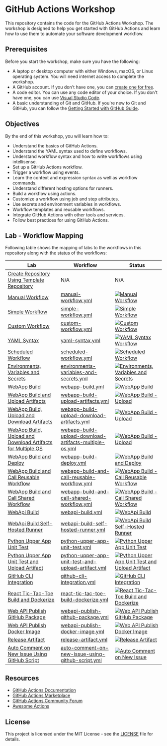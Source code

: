 # GitHub Actions Workshop

This repository contains the code for the GitHub Actions Workshop. The workshop is designed to help you get started with GitHub Actions and learn how to use them to automate your software development workflow.

## Prerequisites

Before you start the workshop, make sure you have the following:

- A laptop or desktop computer with either Windows, macOS, or Linux operating system. You will need internet access to complete the workshop.
- A GitHub account. If you don't have one, you can [create one for free](http://github.com).
- A code editor. You can use any code editor of your choice. If you don't have one, you can use [Visual Studio Code](https://code.visualstudio.com/).
- A basic understanding of Git and GitHub. If you're new to Git and GitHub, you can follow the [Getting Started with GitHub Guide](https://guides.github.com/activities/hello-world/).

## Objectives

By the end of this workshop, you will learn how to:

- Understand the basics of GitHub Actions.
- Understand the YAML syntax used to define workflows.
- Understand workflow syntax and how to write workflows using intellisense.
- Set up a GitHub Actions workflow.
- Trigger a workflow using events.
- Learn the context and expression syntax as well as workflow commands.
- Understand different hosting options for runners.
- Build a workflow using actions.
- Customize a workflow using job and step attributes.
- Use secrets and environment variables in workflows.
- Workflow templates and reusable workflows.
- Integrate GitHub Actions with other tools and services.
- Follow best practices for using GitHub Actions.

## Lab - Workflow Mapping

Following table shows the mapping of labs to the workflows in this repository along with the status of the workflows:

| Lab                                                                                                                         | Workflow                                                                                                                             | Status                                                                                                                                                                                                                                                                                                                    |
| --------------------------------------------------------------------------------------------------------------------------- | ------------------------------------------------------------------------------------------------------------------------------------ | ------------------------------------------------------------------------------------------------------------------------------------------------------------------------------------------------------------------------------------------------------------------------------------------------------------------------- |
| [Create Repository Using Template Repository](./labs/create-repository-using-template-repository.md)                        | N/A                                                                                                                                  | N/A                                                                                                                                                                                                                                                                                                                       |
| [Manual Workflow](./labs/manual-workflow.md)                                                                                | [manual-workflow.yml](./.github/workflows/manual-workflow.yml)                                                                       | [![Manual Workflow](https://github.com/prasadhonrao/github-actions-workshop/actions/workflows/manual-workflow.yml/badge.svg)](https://github.com/prasadhonrao/github-actions-workshop/actions/workflows/manual-workflow.yml)                                                                                              |
| [Simple Workflow](./labs/simple-workflow.md)                                                                                | [simple-workflow.yml](./.github/workflows/simple-workflow.yml)                                                                       | [![Simple Workflow](https://github.com/prasadhonrao/github-actions-workshop/actions/workflows/simple-workflow.yml/badge.svg)](https://github.com/prasadhonrao/github-actions-workshop/actions/workflows/simple-workflow.yml)                                                                                              |
| [Custom Workflow](./labs/custom-workflow.md)                                                                                | [custom-workflow.yml](./.github/workflows/custom-workflow.yml)                                                                       | [![Custom Workflow](https://github.com/prasadhonrao/github-actions-workshop/actions/workflows/custom-workflow.yml/badge.svg)](https://github.com/prasadhonrao/github-actions-workshop/actions/workflows/custom-workflow.yml)                                                                                              |
| [YAML Syntax](./labs/yaml-syntax.md)                                                                                        | [yaml-syntax.yml](./.github/workflows/yaml-syntax.yml)                                                                               | [![YAML Syntax Workflow](https://github.com/prasadhonrao/github-actions-workshop/actions/workflows/yaml-syntax.yml/badge.svg)](https://github.com/prasadhonrao/github-actions-workshop/actions/workflows/yaml-syntax.yml)                                                                                                 |
| [Scheduled Workflow](./labs/scheduled-workflow.md)                                                                          | [scheduled-workflow.yml](./.github/workflows/scheduled-workflow.yml)                                                                 | [![Scheduled Workflow](https://github.com/prasadhonrao/github-actions-workshop/actions/workflows/scheduled-workflow.yml/badge.svg)](https://github.com/prasadhonrao/github-actions-workshop/actions/workflows/scheduled-workflow.yml)                                                                                     |
| [Environments, Variables and Secrets](./labs/environments-variables-and-secrets.md)                                         | [environments-variables-and-secrets.yml](./.github/workflows/environments-variables-and-secrets.yml)                                 | [![Environments, Variables and Secrets](https://github.com/prasadhonrao/github-actions-workshop/actions/workflows/environments-variables-and-secrets.yml/badge.svg)](https://github.com/prasadhonrao/github-actions-workshop/actions/workflows/environments-variables-and-secrets.yml)                                    |
| [WebApp Build](./labs/webapp-build.md)                                                                                      | [webapp-build.yml](./.github/workflows/webapp-build.yml)                                                                             | [![WebApp Build](https://github.com/prasadhonrao/github-actions-workshop/actions/workflows/webapp-build.yml/badge.svg)](https://github.com/prasadhonrao/github-actions-workshop/actions/workflows/webapp-build.yml)                                                                                                       |
| [WebApp Build and Upload Artifacts](./labs/webapp-build-upload-artifacts.md)                                                | [webapp-build-upload-artifacts.yml](./.github/workflows/webapp-build-upload.yml)                                                     | [![WebApp Build - Upload](https://github.com/prasadhonrao/github-actions-workshop/actions/workflows/webapp-build-upload-artifacts.yml/badge.svg)](https://github.com/prasadhonrao/github-actions-workshop/actions/workflows/webapp-build-upload-artifacts.yml)                                                            |
| [WebApp Build, Upload and Download Artifacts](./labs/webapp-build-upload-download-artifacts.md)                             | [webapp-build-upload-download-artifacts.yml](./.github/workflows/webapp-build-upload-download-artifacts.yml)                         | [![WebApp Build - Upload](https://github.com/prasadhonrao/github-actions-workshop/actions/workflows/webapp-build-upload-download-artifacts.yml/badge.svg)](https://github.com/prasadhonrao/github-actions-workshop/actions/workflows/webapp-build-upload-download-artifacts.yml)                                          |
| [WebApp Build, Upload and Download Artifacts for Multiple OS](./labs/webapp-build-upload-download-artifacts-multiple-os.md) | [webapp-build-upload-download-artifacts-multiple-os.yml](./.github/workflows/webapp-build-upload-download-artifacts-multiple-os.yml) | [![WebApp Build - Upload](https://github.com/prasadhonrao/github-actions-workshop/actions/workflows/webapp-build-upload-download-artifacts-multiple-os.yml/badge.svg)](https://github.com/prasadhonrao/github-actions-workshop/actions/workflows/webapp-build-upload-download-artifacts-multiple-os.yml)                  |
| [WebApp Build and Deploy](./labs/webapp-build-deploy.md)                                                                    | [webapp-build-deploy.yml](./.github/workflows/webapp-build-deploy.yml)                                                               | [![WebApp Build and Deploy](https://github.com/prasadhonrao/github-actions-workshop/actions/workflows/webapp-build-deploy.yml/badge.svg)](https://github.com/prasadhonrao/github-actions-workshop/actions/workflows/webapp-build-deploy.yml)                                                                              |
| [WebApp Build and Call Reusable Workflow](./labs/webapp-build-and-call-reusable-workflow.md)                                | [webapp-build-and-call-reusable-workflow.yml](./.github/workflows/webapp-build-and-call-reusable-workflow.yml)                       | [![WebApp Build - Call Reusable Workflow](https://github.com/prasadhonrao/github-actions-workshop/actions/workflows/webapp-build-upload-call-reusable-workflow.yml/badge.svg)](https://github.com/prasadhonrao/github-actions-workshop/actions/workflows/webapp-build-upload-call-reusable-workflow.yml)                  |
| [WebApp Build and Call Shared Workflow](./labs/webapp-build-and-call-shared-workflow.md)                                    | [webapp-build-and-call-shared-workflow.yml](./.github/workflows/webapp-build-and-call-shared-workflow.yml)                           | [![WebApp Build - Call Shared Workflow](https://github.com/prasadhonrao/github-actions-workshop/actions/workflows/webapp-build-upload-call-shared-workflow.yml/badge.svg)](https://github.com/prasadhonrao/github-actions-workshop/actions/workflows/webapp-build-upload-call-shared-workflow.yml)                        |
| [WebApi Build](./labs/webapi-build.md)                                                                                      | [webapi-build.yml](./.github/workflows/webapi-build.yml)                                                                             | [![WebApi Build](https://github.com/prasadhonrao/github-actions-workshop/actions/workflows/webapi-build.yml/badge.svg)](https://github.com/prasadhonrao/github-actions-workshop/actions/workflows/webapi-build.yml)                                                                                                       |
| [WebApi Build Self-Hosted Runner](./labs/dotnet-webapi-build-self-hosted-runner.md)                                         | [webapi-build-self-hosted-runner.yml](./.github/workflows/webapi-build-self-hosted-runner.yml)                                       | [![WebApi Build Self-Hosted Runner](https://github.com/prasadhonrao/github-actions-workshop/actions/workflows/webapi-build-self-hosted-runner.yml/badge.svg)](https://github.com/prasadhonrao/github-actions-workshop/actions/workflows/webapi-build-self-hosted-runner.yml)                                              |
| [Python Upper App Unit Test](./labs/python-upper-app-unit-test.md)                                                          | [python-upper-app-unit-test.yml](./.github/workflows/python-upper-app-unit-test.yml)                                                 | [![Python Upper App Unit Test](https://github.com/prasadhonrao/github-actions-workshop/actions/workflows/python-upper-app-unit-test.yml/badge.svg)](https://github.com/prasadhonrao/github-actions-workshop/actions/workflows/python-upper-app-unit-test.yml)                                                             |
| [Python Upper App Unit Test and Upload Artifact](./labs/python-upper-app-unit-test-and-upload-artifact.md)                  | [python-upper-app-unit-test-and-upload-artifact.yml](./.github/workflows/python-upper-app-unit-test-and-upload-artifact.yml)         | [![Python Upper App Unit Test and Upload Artifact](https://github.com/prasadhonrao/github-actions-workshop/actions/workflows/python-upper-app-unit-test-and-upload-artifact.yml/badge.svg)](https://github.com/prasadhonrao/github-actions-workshop/actions/workflows/python-upper-app-unit-test-and-upload-artifact.yml) |
| [GitHub CLI Integration](./labs/github-cli-integration.md)                                                                  | [github-cli-integration.yml](./.github/workflows/github-cli-integration.yml)                                                         | [![GitHub CLI Integration](https://github.com/prasadhonrao/github-actions-workshop/actions/workflows/github-cli-integration.yml/badge.svg)](https://github.com/prasadhonrao/github-actions-workshop/actions/workflows/github-cli-integration.yml)                                                                         |
| [React Tic-Tac-Toe Build and Dockerize](./labs/react-tic-tac-toe-build-dockerize.md)                                        | [react-tic-tac-toe-build-dockerize.yml](./.github/workflows/react-tic-tac-toe-build-dockerize.yml)                                   | [![React Tic-Tac-Toe Build and Dockerize](https://github.com/prasadhonrao/github-actions-workshop/actions/workflows/react-tic-tac-toe-build-dockerize.yml/badge.svg)](https://github.com/prasadhonrao/github-actions-workshop/actions/workflows/react-tic-tac-toe-build-dockerize.yml)                                    |
| [Web API Publish GitHub Package](./labs/webapi-publish-github-package.md)                                                   | [webapi-publish-github-package.yml](./.github/workflows/webapi-publish-github-package.yml)                                           | [![Web API Publish GitHub Package](https://github.com/prasadhonrao/github-actions-workshop/actions/workflows/webapi-publish-github-package.yml/badge.svg)](https://github.com/prasadhonrao/github-actions-workshop/actions/workflows/webapi-publish-github-package.yml)                                                   |
| [Web API Publish Docker Image](./labs/webapi-publish-docker-image.md)                                                       | [webapi-publish-docker-image.yml](./.github/workflows/webapi-publish-docker-image.yml)                                               | [![Web API Publish Docker Image](https://github.com/prasadhonrao/github-actions-workshop/actions/workflows/webapi-publish-docker-image.yml/badge.svg)](https://github.com/prasadhonrao/github-actions-workshop/actions/workflows/webapi-publish-docker-image.yml)                                                         |
| [Release Artifact](./labs/release-artifact.md)                                                                              | [release-artifact.yml](./.github/workflows/release-artifact.yml)                                                                     | [![Release Artifact](https://github.com/prasadhonrao/github-actions-workshop/actions/workflows/release-artifact.yml/badge.svg)](https://github.com/prasadhonrao/github-actions-workshop/actions/workflows/release-artifact.yml)                                                                                           |
| [Auto Comment on New Issue Using GitHub Script](./labs/auto-comment-on-new-issue-using-github-script.md)                    | [auto-comment-on-new-issue-using-github-script.yml](./.github/workflows/auto-comment-on-new-issue-using-github-script.yml)           | [![Auto Comment on New Issue](https://github.com/prasadhonrao/github-actions-workshop/actions/workflows/auto-comment-on-new-issue-using-github-script.yml/badge.svg)](https://github.com/prasadhonrao/github-actions-workshop/actions/workflows/auto-comment-on-new-issue-using-github-script.yml)                        |

## Resources

- [GitHub Actions Documentation](https://docs.github.com/en/actions)
- [GitHub Actions Marketplace](https://github.com/marketplace?type=actions)
- [GitHub Actions Community Forum](https://github.community/c/github-actions/42)
- [Awesome Actions](https://github.com/sdras/awesome-actions)

## License

This project is licensed under the MIT License - see the [LICENSE](LICENSE) file for details.
